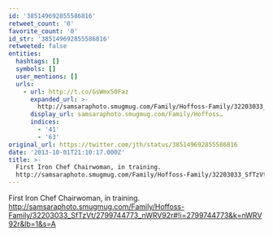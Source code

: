 ```yaml
---
id: '385149692855586816'
retweet_count: '0'
favorite_count: '0'
id_str: '385149692855586816'
retweeted: false
entities:
  hashtags: []
  symbols: []
  user_mentions: []
  urls:
    - url: http://t.co/GsWmx50Faz
      expanded_url: >-
        http://samsaraphoto.smugmug.com/Family/Hoffoss-Family/32203033_SfTzVt/2799744773_nWRV92r#!i=2799744773&k=nWRV92r&lb=1&s=A
      display_url: samsaraphoto.smugmug.com/Family/Hoffoss…
      indices:
        - '41'
        - '63'
original_url: https://twitter.com/jth/status/385149692855586816
date: '2013-10-01T21:10:17.000Z'
title: >-
  First Iron Chef Chairwoman, in training.
  http://samsaraphoto.smugmug.com/Family/Hoffoss-Family/32203033_SfTzVt/2799744773_nWRV92r#…
---
```


First Iron Chef Chairwoman, in training. http://samsaraphoto.smugmug.com/Family/Hoffoss-Family/32203033_SfTzVt/2799744773_nWRV92r#!i=2799744773&k=nWRV92r&lb=1&s=A
